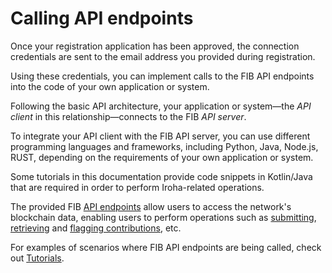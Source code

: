 # Calling API endpoints

Once your registration application has been approved, the connection credentials are sent to the email address you provided during registration.

Using these credentials, you can implement calls to the FIB API endpoints into the code of your own application or system.

Following the basic API architecture, your application or system—the _API client_ in this relationship—connects to the FIB _API server_.

To integrate your API client with the FIB API server, you can use different programming languages and frameworks, including Python, Java, Node.js, RUST, depending on the requirements of your own application or system.

Some tutorials in this documentation provide code snippets in Kotlin/Java that are required in order to perform Iroha-related operations.

The provided FIB [API endpoints](../api-specification.md) allow users to access the network's blockchain data, enabling users to perform operations such as [submitting](../tutorials-api/submitting-a-contribution.md), [retrieving](../tutorials-api/retrieving-top-contributions.md) and [flagging contributions](../tutorials-api/flagging-a-contribution.md), etc.

For examples of scenarios where FIB API endpoints are being called, check out [Tutorials](../tutorials-api.md).
